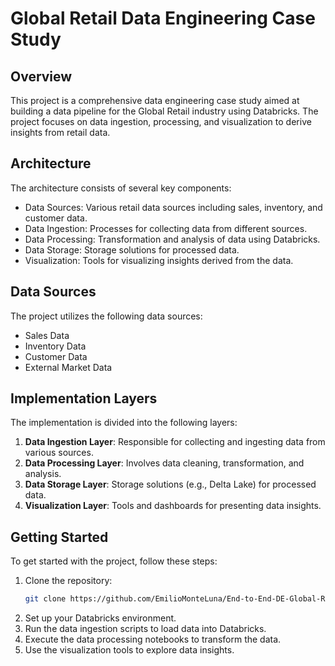 # Global Retail Data Engineering Case Study

## Overview
This project is a comprehensive data engineering case study aimed at building a data pipeline for the Global Retail industry using Databricks. The project focuses on data ingestion, processing, and visualization to derive insights from retail data.

## Architecture
The architecture consists of several key components:
- Data Sources: Various retail data sources including sales, inventory, and customer data.
- Data Ingestion: Processes for collecting data from different sources.
- Data Processing: Transformation and analysis of data using Databricks.
- Data Storage: Storage solutions for processed data.
- Visualization: Tools for visualizing insights derived from the data.

## Data Sources
The project utilizes the following data sources:
- Sales Data
- Inventory Data
- Customer Data
- External Market Data

## Implementation Layers
The implementation is divided into the following layers:
1. **Data Ingestion Layer**: Responsible for collecting and ingesting data from various sources.
2. **Data Processing Layer**: Involves data cleaning, transformation, and analysis.
3. **Data Storage Layer**: Storage solutions (e.g., Delta Lake) for processed data.
4. **Visualization Layer**: Tools and dashboards for presenting data insights.

## Getting Started
To get started with the project, follow these steps:
1. Clone the repository:
   ```bash
   git clone https://github.com/EmilioMonteLuna/End-to-End-DE-Global-Retail.git
   ```
2. Set up your Databricks environment.
3. Run the data ingestion scripts to load data into Databricks.
4. Execute the data processing notebooks to transform the data.
5. Use the visualization tools to explore data insights.